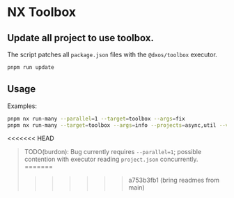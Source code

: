 # NX Toolbox

## Update all project to use toolbox.

The script patches all `package.json` files with the `@dxos/toolbox` executor.

```bash
pnpm run update
```

## Usage

Examples:

```bash
pnpm nx run-many --parallel=1 --target=toolbox --args=fix
pnpm nx run-many --target=toolbox --args=info --projects=async,util --verbose
```
<<<<<<< HEAD

> TODO(burdon): Bug currently requires `--parallel=1`; 
>   possible contention with executor reading `project.json` concurrently.
=======
>>>>>>> a753b3fb1 (bring readmes from main)

